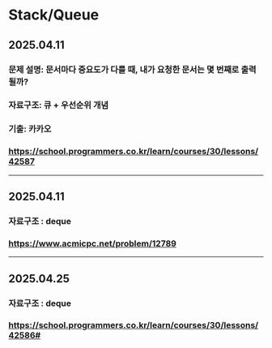 # Stack/Queue

## 2025.04.11
### 문제 설명: 문서마다 중요도가 다를 때, 내가 요청한 문서는 몇 번째로 출력될까?
### 자료구조: 큐 + 우선순위 개념
### 기출: 카카오
### https://school.programmers.co.kr/learn/courses/30/lessons/42587
---
## 2025.04.11
### 자료구조 : deque
### https://www.acmicpc.net/problem/12789
---
## 2025.04.25
### 자료구조 : deque
### https://school.programmers.co.kr/learn/courses/30/lessons/42586#
